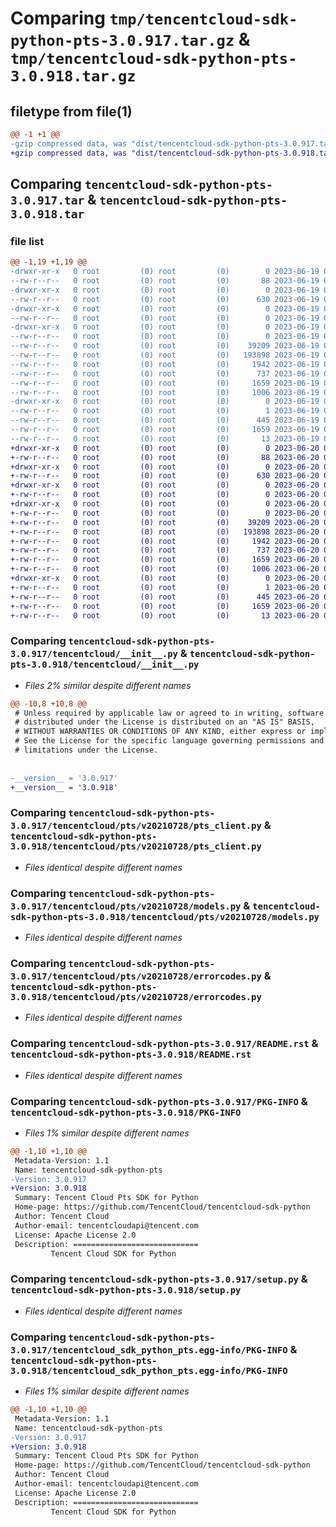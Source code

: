 # Comparing `tmp/tencentcloud-sdk-python-pts-3.0.917.tar.gz` & `tmp/tencentcloud-sdk-python-pts-3.0.918.tar.gz`

## filetype from file(1)

```diff
@@ -1 +1 @@
-gzip compressed data, was "dist/tencentcloud-sdk-python-pts-3.0.917.tar", last modified: Mon Jun 19 00:30:52 2023, max compression
+gzip compressed data, was "dist/tencentcloud-sdk-python-pts-3.0.918.tar", last modified: Tue Jun 20 02:46:04 2023, max compression
```

## Comparing `tencentcloud-sdk-python-pts-3.0.917.tar` & `tencentcloud-sdk-python-pts-3.0.918.tar`

### file list

```diff
@@ -1,19 +1,19 @@
-drwxr-xr-x   0 root         (0) root         (0)        0 2023-06-19 00:30:52.000000 tencentcloud-sdk-python-pts-3.0.917/
--rw-r--r--   0 root         (0) root         (0)       88 2023-06-19 00:30:52.000000 tencentcloud-sdk-python-pts-3.0.917/setup.cfg
-drwxr-xr-x   0 root         (0) root         (0)        0 2023-06-19 00:30:52.000000 tencentcloud-sdk-python-pts-3.0.917/tencentcloud/
--rw-r--r--   0 root         (0) root         (0)      630 2023-06-19 00:30:52.000000 tencentcloud-sdk-python-pts-3.0.917/tencentcloud/__init__.py
-drwxr-xr-x   0 root         (0) root         (0)        0 2023-06-19 00:30:52.000000 tencentcloud-sdk-python-pts-3.0.917/tencentcloud/pts/
--rw-r--r--   0 root         (0) root         (0)        0 2023-06-19 00:30:52.000000 tencentcloud-sdk-python-pts-3.0.917/tencentcloud/pts/__init__.py
-drwxr-xr-x   0 root         (0) root         (0)        0 2023-06-19 00:30:52.000000 tencentcloud-sdk-python-pts-3.0.917/tencentcloud/pts/v20210728/
--rw-r--r--   0 root         (0) root         (0)        0 2023-06-19 00:30:52.000000 tencentcloud-sdk-python-pts-3.0.917/tencentcloud/pts/v20210728/__init__.py
--rw-r--r--   0 root         (0) root         (0)    39209 2023-06-19 00:30:52.000000 tencentcloud-sdk-python-pts-3.0.917/tencentcloud/pts/v20210728/pts_client.py
--rw-r--r--   0 root         (0) root         (0)   193898 2023-06-19 00:30:52.000000 tencentcloud-sdk-python-pts-3.0.917/tencentcloud/pts/v20210728/models.py
--rw-r--r--   0 root         (0) root         (0)     1942 2023-06-19 00:30:52.000000 tencentcloud-sdk-python-pts-3.0.917/tencentcloud/pts/v20210728/errorcodes.py
--rw-r--r--   0 root         (0) root         (0)      737 2023-06-19 00:30:52.000000 tencentcloud-sdk-python-pts-3.0.917/README.rst
--rw-r--r--   0 root         (0) root         (0)     1659 2023-06-19 00:30:52.000000 tencentcloud-sdk-python-pts-3.0.917/PKG-INFO
--rw-r--r--   0 root         (0) root         (0)     1006 2023-06-19 00:30:52.000000 tencentcloud-sdk-python-pts-3.0.917/setup.py
-drwxr-xr-x   0 root         (0) root         (0)        0 2023-06-19 00:30:52.000000 tencentcloud-sdk-python-pts-3.0.917/tencentcloud_sdk_python_pts.egg-info/
--rw-r--r--   0 root         (0) root         (0)        1 2023-06-19 00:30:52.000000 tencentcloud-sdk-python-pts-3.0.917/tencentcloud_sdk_python_pts.egg-info/dependency_links.txt
--rw-r--r--   0 root         (0) root         (0)      445 2023-06-19 00:30:52.000000 tencentcloud-sdk-python-pts-3.0.917/tencentcloud_sdk_python_pts.egg-info/SOURCES.txt
--rw-r--r--   0 root         (0) root         (0)     1659 2023-06-19 00:30:52.000000 tencentcloud-sdk-python-pts-3.0.917/tencentcloud_sdk_python_pts.egg-info/PKG-INFO
--rw-r--r--   0 root         (0) root         (0)       13 2023-06-19 00:30:52.000000 tencentcloud-sdk-python-pts-3.0.917/tencentcloud_sdk_python_pts.egg-info/top_level.txt
+drwxr-xr-x   0 root         (0) root         (0)        0 2023-06-20 02:46:04.000000 tencentcloud-sdk-python-pts-3.0.918/
+-rw-r--r--   0 root         (0) root         (0)       88 2023-06-20 02:46:04.000000 tencentcloud-sdk-python-pts-3.0.918/setup.cfg
+drwxr-xr-x   0 root         (0) root         (0)        0 2023-06-20 02:46:04.000000 tencentcloud-sdk-python-pts-3.0.918/tencentcloud/
+-rw-r--r--   0 root         (0) root         (0)      630 2023-06-20 02:46:04.000000 tencentcloud-sdk-python-pts-3.0.918/tencentcloud/__init__.py
+drwxr-xr-x   0 root         (0) root         (0)        0 2023-06-20 02:46:04.000000 tencentcloud-sdk-python-pts-3.0.918/tencentcloud/pts/
+-rw-r--r--   0 root         (0) root         (0)        0 2023-06-20 02:46:04.000000 tencentcloud-sdk-python-pts-3.0.918/tencentcloud/pts/__init__.py
+drwxr-xr-x   0 root         (0) root         (0)        0 2023-06-20 02:46:04.000000 tencentcloud-sdk-python-pts-3.0.918/tencentcloud/pts/v20210728/
+-rw-r--r--   0 root         (0) root         (0)        0 2023-06-20 02:46:04.000000 tencentcloud-sdk-python-pts-3.0.918/tencentcloud/pts/v20210728/__init__.py
+-rw-r--r--   0 root         (0) root         (0)    39209 2023-06-20 02:46:04.000000 tencentcloud-sdk-python-pts-3.0.918/tencentcloud/pts/v20210728/pts_client.py
+-rw-r--r--   0 root         (0) root         (0)   193898 2023-06-20 02:46:04.000000 tencentcloud-sdk-python-pts-3.0.918/tencentcloud/pts/v20210728/models.py
+-rw-r--r--   0 root         (0) root         (0)     1942 2023-06-20 02:46:04.000000 tencentcloud-sdk-python-pts-3.0.918/tencentcloud/pts/v20210728/errorcodes.py
+-rw-r--r--   0 root         (0) root         (0)      737 2023-06-20 02:46:04.000000 tencentcloud-sdk-python-pts-3.0.918/README.rst
+-rw-r--r--   0 root         (0) root         (0)     1659 2023-06-20 02:46:04.000000 tencentcloud-sdk-python-pts-3.0.918/PKG-INFO
+-rw-r--r--   0 root         (0) root         (0)     1006 2023-06-20 02:46:04.000000 tencentcloud-sdk-python-pts-3.0.918/setup.py
+drwxr-xr-x   0 root         (0) root         (0)        0 2023-06-20 02:46:04.000000 tencentcloud-sdk-python-pts-3.0.918/tencentcloud_sdk_python_pts.egg-info/
+-rw-r--r--   0 root         (0) root         (0)        1 2023-06-20 02:46:04.000000 tencentcloud-sdk-python-pts-3.0.918/tencentcloud_sdk_python_pts.egg-info/dependency_links.txt
+-rw-r--r--   0 root         (0) root         (0)      445 2023-06-20 02:46:04.000000 tencentcloud-sdk-python-pts-3.0.918/tencentcloud_sdk_python_pts.egg-info/SOURCES.txt
+-rw-r--r--   0 root         (0) root         (0)     1659 2023-06-20 02:46:04.000000 tencentcloud-sdk-python-pts-3.0.918/tencentcloud_sdk_python_pts.egg-info/PKG-INFO
+-rw-r--r--   0 root         (0) root         (0)       13 2023-06-20 02:46:04.000000 tencentcloud-sdk-python-pts-3.0.918/tencentcloud_sdk_python_pts.egg-info/top_level.txt
```

### Comparing `tencentcloud-sdk-python-pts-3.0.917/tencentcloud/__init__.py` & `tencentcloud-sdk-python-pts-3.0.918/tencentcloud/__init__.py`

 * *Files 2% similar despite different names*

```diff
@@ -10,8 +10,8 @@
 # Unless required by applicable law or agreed to in writing, software
 # distributed under the License is distributed on an "AS IS" BASIS,
 # WITHOUT WARRANTIES OR CONDITIONS OF ANY KIND, either express or implied.
 # See the License for the specific language governing permissions and
 # limitations under the License.
 
 
-__version__ = '3.0.917'
+__version__ = '3.0.918'
```

### Comparing `tencentcloud-sdk-python-pts-3.0.917/tencentcloud/pts/v20210728/pts_client.py` & `tencentcloud-sdk-python-pts-3.0.918/tencentcloud/pts/v20210728/pts_client.py`

 * *Files identical despite different names*

### Comparing `tencentcloud-sdk-python-pts-3.0.917/tencentcloud/pts/v20210728/models.py` & `tencentcloud-sdk-python-pts-3.0.918/tencentcloud/pts/v20210728/models.py`

 * *Files identical despite different names*

### Comparing `tencentcloud-sdk-python-pts-3.0.917/tencentcloud/pts/v20210728/errorcodes.py` & `tencentcloud-sdk-python-pts-3.0.918/tencentcloud/pts/v20210728/errorcodes.py`

 * *Files identical despite different names*

### Comparing `tencentcloud-sdk-python-pts-3.0.917/README.rst` & `tencentcloud-sdk-python-pts-3.0.918/README.rst`

 * *Files identical despite different names*

### Comparing `tencentcloud-sdk-python-pts-3.0.917/PKG-INFO` & `tencentcloud-sdk-python-pts-3.0.918/PKG-INFO`

 * *Files 1% similar despite different names*

```diff
@@ -1,10 +1,10 @@
 Metadata-Version: 1.1
 Name: tencentcloud-sdk-python-pts
-Version: 3.0.917
+Version: 3.0.918
 Summary: Tencent Cloud Pts SDK for Python
 Home-page: https://github.com/TencentCloud/tencentcloud-sdk-python
 Author: Tencent Cloud
 Author-email: tencentcloudapi@tencent.com
 License: Apache License 2.0
 Description: ============================
         Tencent Cloud SDK for Python
```

### Comparing `tencentcloud-sdk-python-pts-3.0.917/setup.py` & `tencentcloud-sdk-python-pts-3.0.918/setup.py`

 * *Files identical despite different names*

### Comparing `tencentcloud-sdk-python-pts-3.0.917/tencentcloud_sdk_python_pts.egg-info/PKG-INFO` & `tencentcloud-sdk-python-pts-3.0.918/tencentcloud_sdk_python_pts.egg-info/PKG-INFO`

 * *Files 1% similar despite different names*

```diff
@@ -1,10 +1,10 @@
 Metadata-Version: 1.1
 Name: tencentcloud-sdk-python-pts
-Version: 3.0.917
+Version: 3.0.918
 Summary: Tencent Cloud Pts SDK for Python
 Home-page: https://github.com/TencentCloud/tencentcloud-sdk-python
 Author: Tencent Cloud
 Author-email: tencentcloudapi@tencent.com
 License: Apache License 2.0
 Description: ============================
         Tencent Cloud SDK for Python
```

